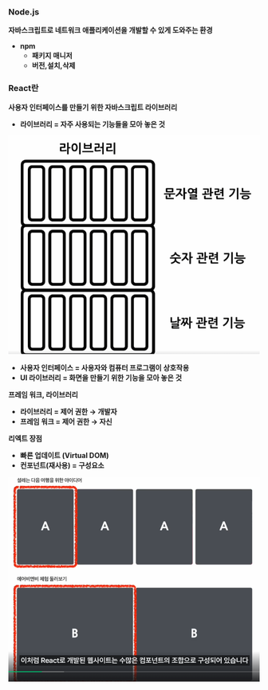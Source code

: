 ### Node.js

**자바스크립트로 네트워크 애플리케이션을 개발할 수 있게 도와주는 환경**

- **npm**
    - **패키지 매니저**
    - **버전,설치,삭제**

### React란

**사용자 인터페이스를 만들기 위한 자바스크립트 라이브러리**

- **라이브러리 = 자주 사용되는 기능들을 모아 놓은 것**

![alt text](<imges/Untitled (2).png>)

- **사용자 인터페이스 = 사용자와 컴퓨터 프로그램이 상호작용**
- **UI 라이브러리 = 화면을 만들기 위한 기능을 모아 놓은 것**

**프레임 워크, 라이브러리**

- **라이브러리 = 제어 권한 → 개발자**
- **프레임 워크 = 제어 권한 → 자신**

**리엑트 장점**

- **빠른 업데이트 (Virtual DOM)**
- **컨포넌트(재사용) = 구성요소**

![alt text](<imges/Untitled (3).png>)